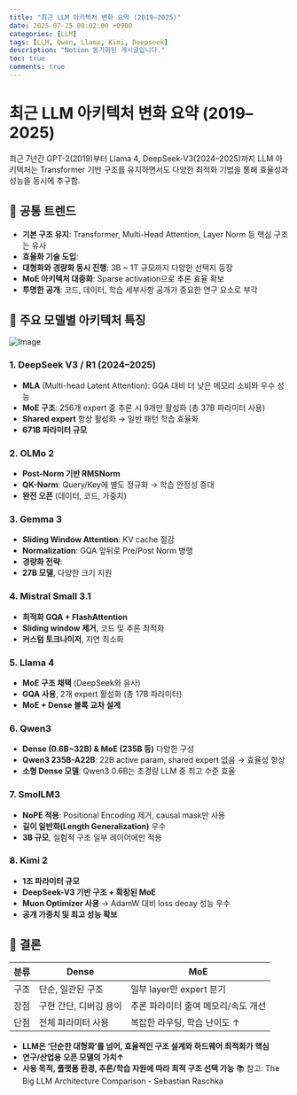 ```yaml
---
title: "최근 LLM 아키텍처 변화 요약 (2019–2025)"
date: 2025-07-25 08:02:00 +0900
categories: [LLM]
tags: [LLM, Qwen, Llama, Kimi, Deepseek]
description: "Notion 동기화된 게시글입니다."
toc: true
comments: true
---
```


# 최근 LLM 아키텍처 변화 요약 (2019–2025)

최근 7년간 GPT-2(2019)부터 Llama 4, DeepSeek-V3(2024–2025)까지 LLM 아키텍처는 Transformer 기반 구조를 유지하면서도 다양한 최적화 기법을 통해 효율성과 성능을 동시에 추구함.

## 🔑 공통 트렌드

- **기본 구조 유지**: Transformer, Multi-Head Attention, Layer Norm 등 핵심 구조는 유사
- **효율화 기술 도입**:
- **대형화와 경량화 동시 진행**: 3B ~ 1T 규모까지 다양한 선택지 등장
- **MoE 아키텍처 대중화**: Sparse activation으로 추론 효율 확보
- **투명한 공개**: 코드, 데이터, 학습 세부사항 공개가 중요한 연구 요소로 부각
## 📌 주요 모델별 아키텍처 특징

![Image](https://prod-files-secure.s3.us-west-2.amazonaws.com/e6db513d-ec54-40ff-aa74-2487b0bcfe15/ac24fdd3-febf-45c7-8e99-afb6446591d8/image.png?X-Amz-Algorithm=AWS4-HMAC-SHA256&X-Amz-Content-Sha256=UNSIGNED-PAYLOAD&X-Amz-Credential=ASIAZI2LB46662A4NNY4%2F20250726%2Fus-west-2%2Fs3%2Faws4_request&X-Amz-Date=20250726T144224Z&X-Amz-Expires=3600&X-Amz-Security-Token=IQoJb3JpZ2luX2VjEDYaCXVzLXdlc3QtMiJIMEYCIQDu0sjiq6QJJlwSU4S8%2FxX2xtk9eR0Yg%2BQfZro8l%2FTQlwIhAPNJGICynb7bZerQmxYPqi3%2Bd1iw82EJmpV0o3ZFCvfcKv8DCF8QABoMNjM3NDIzMTgzODA1IgzwDT5%2FMyKtU8Mioakq3AOFgshK32WZ7lEthrMwvySDKhG1go09eqH6g8M0P4OeqN5o63zJqJUpja0Fg4Kczz2O8MGpbj73iD8%2FudBVWRFM4NGOS0IzFpKT369BVmnWIx8%2Fmt2%2BpdmnUiavW1n8qgRK3e6xLeNCmvicW0a9m%2F32vspOmu84rs0HXN3iA8KwcKZerKxQ5DqhtvdHZqf3CSyJlM58YWAQiPKvnlDHcp5N816hAl%2BQtDsXeTTY6QZ52dIiXfsTInJMrxkr%2FYj7tGtSBN%2FVscvjuSrLB58W%2FoGrCniN2GjbyGkA9D2giwje1sVYKr7Fw%2BuPDQ%2FzzMFkS0WDiOXtzGtx5UVUN%2FMT9kQBYaZuRkm%2FhWTOxENTPdRYLE0DIu0FrTdxMBiuTDxtNXP1%2F1n8hFFPbf8bsj46cugRlml1%2Bpy0SAt3z5AY8Wv1CaCYtq0ZCQQD47LeeDV%2FFKPkGgXMwKrodcgoF1%2Bb5xXP3QcPM7YOVIcS5oi5cVUAY%2FWuApzMv7GoTvjpcZupfxtT5QWxf8IGKCCX2ELU3u%2BJ3H%2BNVFIaIT%2ByxnS37BxC2lU1NhdspO%2FKFgxWRT6po5eKGwUo%2BNgneqF%2FkYuW6IhpzXaoV%2BU3QBg4ITMGy91Aw4oAJCtCaCoN%2Fnh5ZzDTwZPEBjqkAYTuRk2yMN1QgRY2D2i8X2j8TCCKqIM9NgMKDzjtWsvDQrOWiPBQ%2BrdZ6P5Dr2rB0C4btzEf7h0C6sSvTgKMEMy%2BuUMxiFcoyo7X%2BTOJ0CeS56hVWtjCElysvqoGVmm%2FXRDiC4q3DJY426hwi%2FYxCxMREyI2ay1Co1dZzTNygFkJS5tfUBzfWrFqLcwLRcJdqpAueRvavKda0Ikf2niQkXH7KPaP&X-Amz-Signature=85b223764264671880bd5ec2f3e56e16042abf04b3d130ef6f35d3b29dfc89d6&X-Amz-SignedHeaders=host&x-amz-checksum-mode=ENABLED&x-id=GetObject)

### 1. DeepSeek V3 / R1 (2024–2025)

- **MLA** (Multi-head Latent Attention): GQA 대비 더 낮은 메모리 소비와 우수 성능
- **MoE 구조**: 256개 expert 중 추론 시 9개만 활성화 (총 37B 파라미터 사용)
- **Shared expert** 항상 활성화 → 일반 패턴 학습 효율화
- **671B 파라미터 규모**
### 2. OLMo 2

- **Post-Norm 기반 RMSNorm**
- **QK-Norm**: Query/Key에 별도 정규화 → 학습 안정성 증대
- **완전 오픈** (데이터, 코드, 가중치)
### 3. Gemma 3

- **Sliding Window Attention**: KV cache 절감
- **Normalization**: GQA 앞뒤로 Pre/Post Norm 병행
- **경량화 전략**:
- **27B 모델**, 다양한 크기 지원
### 4. Mistral Small 3.1

- **최적화 GQA + FlashAttention**
- **Sliding window 제거**, 코드 및 추론 최적화
- **커스텀 토크나이저**, 지연 최소화
### 5. Llama 4

- **MoE 구조 채택** (DeepSeek와 유사)
- **GQA 사용**, 2개 expert 활성화 (총 17B 파라미터)
- **MoE + Dense 블록 교차 설계**
### 6. Qwen3

- **Dense (0.6B~32B) & MoE (235B 등)** 다양한 구성
- **Qwen3 235B-A22B**: 22B active param, shared expert 없음 → 효율성 향상
- **소형 Dense 모델**: Qwen3 0.6B는 초경량 LLM 중 최고 수준 효율
### 7. SmolLM3

- **NoPE 적용**: Positional Encoding 제거, causal mask만 사용
- **길이 일반화(Length Generalization)** 우수
- **3B 규모**, 실험적 구조 일부 레이어에만 적용
### 8. Kimi 2

- **1조 파라미터 규모**
- **DeepSeek-V3 기반 구조 + 확장된 MoE**
- **Muon Optimizer 사용** → AdamW 대비 loss decay 성능 우수
- **공개 가중치 및 최고 성능 확보**
## 🧩 결론

| 분류 | Dense | MoE |
| --- | --- | --- |
| 구조 | 단순, 일관된 구조 | 일부 layer만 expert 분기 |
| 장점 | 구현 간단, 디버깅 용이 | 추론 파라미터 줄여 메모리/속도 개선 |
| 단점 | 전체 파라미터 사용 | 복잡한 라우팅, 학습 난이도 ↑ |

- **LLM은 ‘단순한 대형화’를 넘어, 효율적인 구조 설계와 하드웨어 최적화가 핵심**
- **연구/산업용 오픈 모델의 가치↑**
- **사용 목적, 플랫폼 환경, 추론/학습 자원에 따라 최적 구조 선택 가능**
📚 참고: The Big LLM Architecture Comparison - Sebastian Raschka


